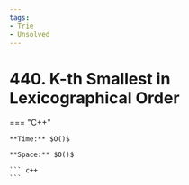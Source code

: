 ```yaml
---
tags:
- Trie
- Unsolved
---
```



# 440. K-th Smallest in Lexicographical Order

=== "C++"

    **Time:** $O()$

    **Space:** $O()$

    ``` c++
    ```